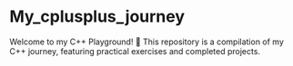 # My_cplusplus_journey
Welcome to my C++ Playground! 🚀 This repository is a compilation of my C++ journey, featuring practical exercises and completed projects.
